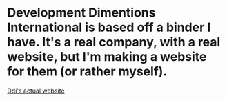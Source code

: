 Development Dimentions International is based off a binder I have. It's a real company, with a real website, but I'm making a website for them (or rather myself).
===
[Ddi's actual website](https://ddiworod.com)
